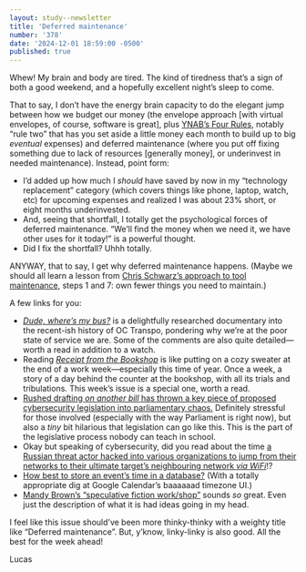 ```yaml
---
layout: study--newsletter
title: 'Deferred maintenance'
number: '378'
date: '2024-12-01 18:59:00 -0500'
published: true
---
```


Whew! My brain and body are tired. The kind of tiredness that’s a sign of both a good weekend, and a hopefully excellent night’s sleep to come.

That to say, I don’t have the energy brain capacity to do the elegant jump between how we budget our money (the envelope approach [with virtual envelopes, of course, software is great], plus [YNAB’s Four Rules](https://www.ynab.com/the-four-rules), notably “rule two” that has you set aside a little money each month to build up to big _eventual_ expenses) and deferred maintenance (where you put off fixing something due to lack of resources [generally money], or underinvest in needed maintenance). Instead, point form:

- I’d added up how much I _should_ have saved by now in my “technology replacement” category (which covers things like phone, laptop, watch, etc) for upcoming expenses and realized I was about 23% short, or eight months underinvested.
- And, seeing that shortfall, I totally get the psychological forces of deferred maintenance. “We’ll find the money when we need it, we have other uses for it today!” is a powerful thought.
- Did I fix the shortfall? Uhhh totally.

ANYWAY, that to say, I get why deferred maintenance happens. (Maybe we should all learn a lesson from [Chris Schwarz’s approach to tool maintenance](https://blog.lostartpress.com/2012/08/04/i-like-to-wipe/), steps 1 and 7: own fewer things you need to maintain.) 

A few links for you:

- [_Dude, where’s my bus?_](https://www.youtube.com/watch?v=cPaOPAguLxg) is a delightfully researched documentary into the recent-ish history of OC Transpo, pondering why we’re at the poor state of service we are. Some of the comments are also quite detailed—worth a read in addition to a watch.
- Reading [_Receipt from the Bookshop_](https://katieclapham.substack.com/p/receipt-from-the-bookshop-71) is like putting on a cozy sweater at the end of a work week—especially this time of year. Once a week, a story of a day behind the counter at the bookshop, with all its trials and tribulations. This week’s issue is a special one, worth a read.
- [Rushed drafting _on another bill_ has thrown a key piece of proposed cybersecurity legislation into parliamentary chaos.](https://www.cbc.ca/news/politics/cybersecurity-bill-c26-senate-1.7396183) Definitely stressful for those involved (especially with the way Parliament is right now), but also a _tiny_ bit hilarious that legislation can go like this. This is the part of the legislative process nobody can teach in school.
- Okay but speaking of cybersecurity, did you read about the time [a Russian threat actor hacked into various organizations to jump from their networks to their ultimate target’s neighbouring network _via WiFi_](https://www.volexity.com/blog/2024/11/22/the-nearest-neighbor-attack-how-a-russian-apt-weaponized-nearby-wi-fi-networks-for-covert-access/)!?
- [How best to store an event’s time in a database?](https://simonwillison.net/2024/Nov/27/storing-times-for-human-events/) (With a totally appropriate dig at Google Calendar’s baaaaaad timezone UI.)
- [Mandy Brown’s “speculative fiction work/shop”](https://everythingchanges.us/workshop/sf) sounds _so_ great. Even just the description of what it is had ideas going in my head.

I feel like this issue should’ve been more thinky-thinky with a weighty title like “Deferred maintenance”. But, y’know, linky-linky is also good. All the best for the week ahead!

Lucas